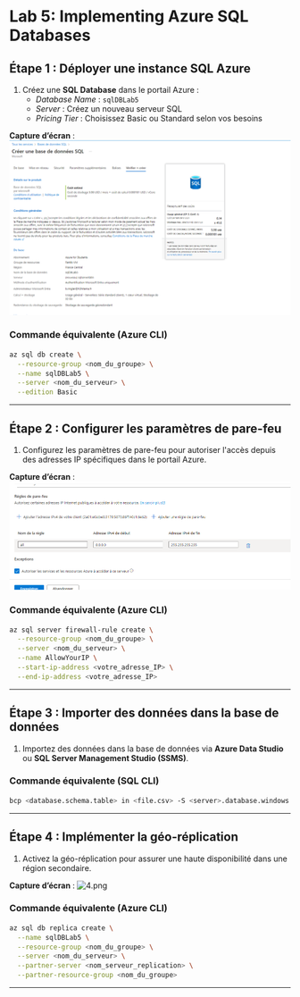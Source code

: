 
# Lab 5: Implementing Azure SQL Databases



## Étape 1 : Déployer une instance SQL Azure

1. Créez une **SQL Database** dans le portail Azure :
   - *Database Name* : `sqlDBLab5`
   - *Server* : Créez un nouveau serveur SQL
   - *Pricing Tier* : Choisissez Basic ou Standard selon vos besoins

**Capture d’écran** : ![1.png](1.png)

### Commande équivalente (Azure CLI)
```bash
az sql db create \
  --resource-group <nom_du_groupe> \
  --name sqlDBLab5 \
  --server <nom_du_serveur> \
  --edition Basic
```

---

## Étape 2 : Configurer les paramètres de pare-feu

1. Configurez les paramètres de pare-feu pour autoriser l'accès depuis des adresses IP spécifiques dans le portail Azure.

**Capture d’écran** : ![2.png](2.png)

### Commande équivalente (Azure CLI)
```bash
az sql server firewall-rule create \
  --resource-group <nom_du_groupe> \
  --server <nom_du_serveur> \
  --name AllowYourIP \
  --start-ip-address <votre_adresse_IP> \
  --end-ip-address <votre_adresse_IP>
```

---

## Étape 3 : Importer des données dans la base de données

1. Importez des données dans la base de données via **Azure Data Studio** ou **SQL Server Management Studio (SSMS)**.


### Commande équivalente (SQL CLI)
```bash
bcp <database.schema.table> in <file.csv> -S <server>.database.windows.net -d <database> -U <username> -P <password> -c -t ,
```

---

## Étape 4 : Implémenter la géo-réplication

1. Activez la géo-réplication pour assurer une haute disponibilité dans une région secondaire.

**Capture d’écran** : ![4.png](4.png)

### Commande équivalente (Azure CLI)
```bash
az sql db replica create \
  --name sqlDBLab5 \
  --resource-group <nom_du_groupe> \
  --server <nom_du_serveur> \
  --partner-server <nom_serveur_replication> \
  --partner-resource-group <nom_du_groupe>
```

---

